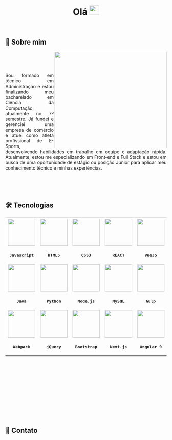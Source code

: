 <h1 align='center'>Olá <img src="https://raw.githubusercontent.com/kaueMarques/kaueMarques/master/hi.gif" height="30px"></h1>
<br>

<h2 align='left'>👤 Sobre mim</h2>

<a href="https://github.com/giovanibaldan/github-readme-stats">
  <img align="right" width='350px' height='300px' src="https://github-readme-stats.vercel.app/api/top-langs/?username=giovanibaldan&layout=donut-vertical&theme=dark" />
</a>
<br> <br> <br>
<p align='justify'>
     Sou formado em técnico em Administração e estou finalizando meu bacharelado em Ciência da Computação, atualmente no 7º semestre. Já fundei e gerenciei uma empresa de comércio e atuei como atleta profissional de E-Sports, desenvolvendo habilidades em trabalho em equipe e adaptação rápida. Atualmente, estou me especializando em Front-end e Full Stack e estou em busca de uma oportunidade de estágio ou posição Júnior para aplicar meu conhecimento técnico e minhas experiências.
</p>
<!--<ul align='left'>
  <li>🤍 Apaixonado por tecnologia, jogos e desenvolvimento de software</li>
  <br>
  <li>🌱 Atualmente no 7º semestre do meu Bacharelado em Ciência da Computação</li>
  <br>
  <li>📫 Já fui empreendedor e atleta profissional de E-Sports</li>
  <br>
  <li>👯 Em busca de uma vaga de estágio ou nível júnior na área de tecnologia</li>
  <br>
  <li>📚 Me aperfeiçoando em Front-end, Javascript e suas tecnologias</li>
  <br>
  <li>🔭 Trabalhando em projetos pessoais e finalizando um curso de Web Moderno Completo</li>
</ul> -->
<br> <br> <br>

<h2 align='left'>🛠 Tecnologias</h2>

<table align="center" height="590px">



  <tr align='center'>
    <td >
      <img src="https://skillicons.dev/icons?i=js" width='85px' />
      <sub>
        <h3><pre><b>Javascript</b></pre></h3>
      </sub>
    </td>
    <td>
      <img src="https://skillicons.dev/icons?i=html" width='85px'/>
      <sub>
        <h3><pre><b>HTML5</b></pre></h3>
      </sub>
    </td>
    <td>
      <img src="https://skillicons.dev/icons?i=css" width='85px'/>
      <sub>
        <h3><pre><b>CSS3</b></pre></h3>
      </sub>
    </td>
    <td>
      <img src="https://skillicons.dev/icons?i=react" width='85px'/>
      <sub>
        <h3><pre><b>REACT</b></pre></h3>
      </sub>
    </td>
    <td>
      <img src="https://skillicons.dev/icons?i=vue" width='85px'/>
      <sub>
        <h3><pre><b>VueJS</b></pre></h3>
      </sub>
    </td>
  </tr>



  <tr align='center'>
    <td>
      <img src="https://skillicons.dev/icons?i=java" width='85px'/>
      <sub>
        <h3><pre><b>Java</b></pre></h3>
      </sub>
    </td>
    <td>
      <img src="https://skillicons.dev/icons?i=python" width='85px'/>
      <sub>
        <h3><pre><b>Python</b></pre></h3>
      </sub>
    </td>
    <td>
      <img src="https://skillicons.dev/icons?i=nodejs" width='85px'/>
      <sub>
        <h3><pre><b>Node.js</b></pre></h3>
      </sub>
    </td>
    <td>
      <img src="https://skillicons.dev/icons?i=mysql" width='85px'/>
      <sub>
        <h3><pre><b>MySQL</b></pre></h3>
      </sub>
    </td>
    <td>
      <img src="https://skillicons.dev/icons?i=gulp" width='85px'/>
      <sub>
        <h3><pre><b>Gulp</b></pre></h3>
      </sub>
    </td>
  </tr>



  <tr align='center'>
    <td>
      <img src="https://skillicons.dev/icons?i=webpack" width='85px'/>
      <sub>
        <h3><pre><b>Webpack</b></pre></h3>
      </sub>
    </td>
    <td>
      <img src="https://skillicons.dev/icons?i=jquery" width='85px'/>
      <sub>
        <h3><pre><b>jQuery</b></pre></h3>
      </sub>
    </td>
    <td>
      <img src="https://skillicons.dev/icons?i=bootstrap" width='85px'/>
      <sub>
        <h3><pre><b>Bootstrap</b></pre></h3>
      </sub>
    </td>
    <td>
      <img src="https://skillicons.dev/icons?i=nextjs" width='85px'/>
      <sub>
        <h3><pre><b>Next.js</b></pre></h3>
      </sub>
    </td>
    <td>
      <img src="https://skillicons.dev/icons?i=angular" width='85px'/>
      <sub>
        <h3><pre><b>Angular 9</b></pre></h3>
      </sub>
    </td>
  </tr>

</table>
<br>
<h2 align='left'>📧 Contato</h2>
